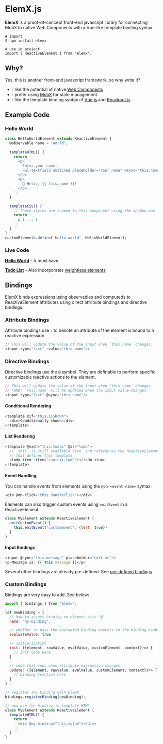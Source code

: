 # ElemX.js

**ElemX** is a proof-of-concept front-end javascript library for connecting MobX to native Web Components with a Vue-like template binding syntax.

```
# import
$ npm install elemx

# use in project
import { ReactiveElement } from 'elemx';
```

## Why?

Yes, this is another front-end javascript framework, so why write it?

- I like the potential of native [Web Components](https://developer.mozilla.org/en-US/docs/Web/Web_Components)
- I prefer using [MobX](https://mobx.js.org) for state management
- I like the template binding syntax of [Vue.js](https://vuejs.org/v2/guide/syntax.html) and [Knockout.js](https://knockoutjs.com/documentation/introduction.html)

## Example Code

### Hello World

```js
class HelloWorldElement extends ReactiveElement {
  @observable name = "World";
  
  templateHTML() {
    return `
      <p>
        Enter your name:
        <wl-textfield outlined placeholder="Your name" @sync="this.name" @sync-event="keyup"></wl-textfield>
      </p>
      <p>
        👋 Hello, {{ this.name }}!
      </p>
    `;
  }

  templateCSS() {
    // These styles are scoped to this component using the shadow dom
    return `
      p { ... }
    `;
  }
}
customElements.define('hello-world', HelloWorldElement);
```

### Live Code

[**Hello World**](https://jsfiddle.net/agquick/ytcn6s7z/) - A must have

[**Todo List**](https://jsfiddle.net/agquick/z46vdtg9/) - Also incorporates [weightless elements](https://weightless.dev)

## Bindings

ElemX binds expressions using observables and computeds to ReactiveElement attributes using direct attribute bindings and directive bindings.

### Attribute Bindings

Attribute bindings use `:` to denote an attribute of the element is bound to a reactive expression.

```js
// This will update the value of the input when `this.name` changes.
<input type="text" :value="this.name"/>
```

### Directive Bindings

Directive bindings use the `@` symbol. They are definable to perform specific customizable reactive actions to the element.

```js
// This will update the value of the input when `this.name` changes,
// *AND* `this.name` will be updated when the input value changes
<input type="text" @sync="this.name"/>
```

#### Conditional Rendering

```js
<template @if="this.isShown">
  <div>Conditionally shown</div>
</template>
```

#### List Rendering

```js
<template @each="this.todos" @as="todo">
  // `this` is still available here, and references the ReactiveElement
  // that defines this template
  <todo-item :item="context.todo"></todo-item>
</template>
```

#### Event Handling

You can handle events from elements using the `@on-<event-name>` syntax.

```js
<div @on-click="this.handleClick"></div>
```

Elements can also trigger custom events using `emitEvent` in a ReactiveElement.

```js
class MyElement extends ReactiveElement {
  emitCustomEvent() {
    this.emitEvent('customevent', {test: true})
  }
}
```

#### Input Bindings

```js
<input @sync="this.message" placeholder="edit me"/>
<p>Message is: {{ this.message }}</p>
```

Several other bindings are already pre-defined. See [pre-defined bindings](https://github.com/agquick/elemx.js/tree/master/src/bindings)

### Custom Bindings

Bindings are very easy to add. See below:

```js
import { bindings } from 'elemx';

let newBinding = {
  // how to access binding on element with '@'
  name: "my-binding",

  // whether to pass the evaluated binding express to the binding handlers
  evaluateValue: true

  // initialization
  init: ({element, rawValue, evalValue, customElement, context})=> {
    // init code here
  }

  // code that runs when attribute expression changes
  update: ({element, rawValue, evalValue, customElement, context})=> {
    // binding reaction here
  }
}

// register the binding with ElemX
bindings.registerBinding(newBinding);

// now use the binding in template HTML
class MyElement extends ReactiveElement {
  templateHTML() {
    return `
      <div @my-binding="this.value"></div>
    `;
  }
}
```
